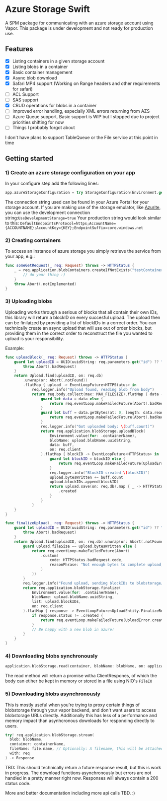 # Azure Storage Swift

A SPM package for communicating with an azure storage account using Vapor.
This package is under development and not ready for production use.

## Features
- [x] Listing containers in a given storage account
- [x] Listing blobs in a container
- [x] Basic container management
- [x] Async blob download
- [x] Safari MP4 support (Working on Range headers and other requirements for safari)
- [ ] ACL Support
- [ ] SAS support
- [x] CRUD operations for blobs in a container
- [ ] Improved error handling, especially XML errors returning from AZS
- [ ] Azure Queue support. Basic support is WIP but I stopped due to project priorities shifting for now
- [ ] Things I probably forgot about

I don't have plans to support TableQueue or the File service at this point in time

## Getting started

### 1) Create an azure storage configuration on your app

In your configure step add the following lines:

```swift
app.azureStorageConfiguration = try StorageConfiguration(Environment.get("AZURE_STORAGE_CONNECTION_STRING")!)

```

The connection string used can be found in your Azure Portal for your storage account.
If you are making use of the storage emulator, like [Azurite](https://github.com/Azure/Azurite), you can use the development connection string:`UseDevelopmentStorage=true`
Your production string would look similar to this: `DefaultEndpointsProtocol=https;AccountName={ACCOUNTNAME};AccountKey={KEY};EndpointSuffix=core.windows.net`

### 2) Creating containers

To access an instance of azure storage you simply retrieve the service from your app, e.g.:

```swift
func someGetRequest(_ req: Request) throws -> HTTPStatus {
    _ = req.application.blobContainers.createIfNotExists("testContainer").whenSucceeded { _ in 
        // do your thing :)
    }
    throw Abort(.notImplemented)
}
```

### 3) Uploading blobs

Uploading works through a serious of blocks that all contain their own IDs, this library will return a blockID
on every succesful upload. The upload then can be finilaized by providing a list of blockIDs in a correct order.
You can technically create an async upload that will use out of order blocks, but providing them in the correct order
to reconstruct the file you wanted to upload is your responsibility.

Example:

```swift
func uploadBlock(_ req: Request) throws -> HTTPStatus {
    guard let uploadID = UUID(uuidString: req.parameters.get("id") ?? "") else {
        throw Abort(.badRequest)
    }
    return Upload.find(uploadID, on: req.db)
        .unwrap(or: Abort(.notFound))
        .flatMap { upload -> EventLoopFuture<HTTPStatus> in
            req.logger.info("Upload found, reading blob from body")
            return req.body.collect(max: MAX_FILESIZE).flatMap { data -> EventLoopFuture<HTTPStatus> in
                guard let data = data else {
                    return req.eventLoop.makeFailedFuture(Abort(.badRequest))
                }
                guard let buff = data.getBytes(at: 0, length: data.readableBytes) else {
                    return req.eventLoop.makeFailedFuture(Abort(.badRequest))
                }
                req.logger.info("Got uploaded body: \(buff.count)")
                return req.application.blobStorage.uploadBlock(
                    Environment.value(for: .containerName),
                    blobName: upload.blobName.uuidString,
                    data: buff,
                    on: req.client
                ).flatMap { blockID -> EventLoopFuture<HTTPStatus> in
                    guard let blockID = blockID else {
                        return req.eventLoop.makeFailedFuture(UploadError.createBlockFailed)
                    }
                    req.logger.info("BlockID created \(blockID)")
                    upload.bytesWritten += buff.count
                    upload.blockIDs.append(blockID)
                    return upload.save(on: req.db).map { _ -> HTTPStatus in
                        .created
                    }
                }
            }
    }
}

func finalizeUpload(_ req: Request) throws -> HTTPStatus {
    guard let uploadID = UUID(uuidString: req.parameters.get("id") ?? "") else {
        throw Abort(.badRequest)
    }
    return Upload.find(uploadID, on: req.db).unwrap(or: Abort(.notFound)).flatMap { upload -> EventLoopFuture<UploadEntity.FinalizeResponse> in
        guard upload.fileSize == upload.bytesWritten else {
            return req.eventLoop.makeFailedFuture(Abort(
                .custom(
                    code: HTTPStatus.badRequest.code,
                    reasonPhrase: "Not enough bytes to complete upload, did you miss uploading some blocks?"
                )
            ))
        }
        req.logger.info("Found upload, sending blockIDs to blobstorage…")
        return req.application.blobStorage.finalize(
            Environment.value(for: .containerName),
            blobName: upload.blobName.uuidString,
            list: upload.blockIDs,
            on: req.client
        ).flatMap { response -> EventLoopFuture<UploadEntity.FinalizeResponse> in
            if response.status != .created {
                return req.eventLoop.makeFailedFuture(UploadError.createBlockFailed)
            }
            // Be happy with a new blob in azure!
        }
    }
}
```
### 4) Downloading blobs synchronously

```swift
application.blobStorage.read(container, blobName: blobName, on: application.client)
```
The read method will return a promise witha ClientRespones, of which the body can etiher be kept in memory or stored in a file using NIO's `FileIO`

### 5) Downloading blobs asynchronously
This is mostly useful when you're trying to proxy certain things of blobstorage through your vapor backend, and don't want users to access blobstorage URLs directly. Additionally this has less of a performance and memory impact than asynhcronous downloads for responding directly to users.
```swift
try! req.application.blobStorage.stream(
  blob: blobName,
  container: containerName,
  fileName: file.name, // Optionally: A filename, this will be attached in a header to ignore blob specific names
  with: req
) -> Response
```
TBD: This should technically return a future response result, but this is work in progress. The download functions asynchronously but errors are not handled in a pretty manner right now. Responses will always contain a 200 status code.

More and better documentation including more api calls TBD. :)
